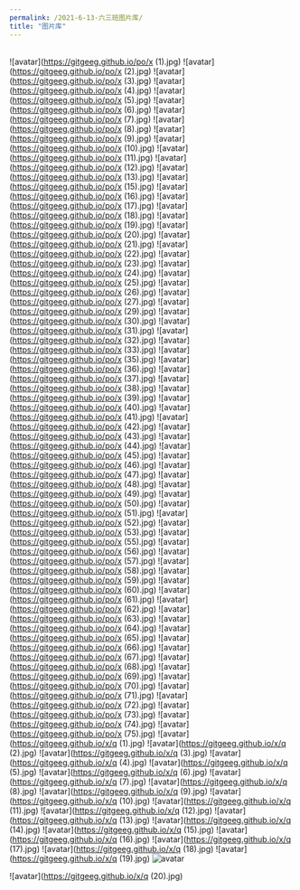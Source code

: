 ```yaml
---
permalink: /2021-6-13-六三班图片库/
title: "图片库"
---
```


​	
   ![avatar](https://gitgeeg.github.io/po/x (1).jpg)
   ![avatar](https://gitgeeg.github.io/po/x (2).jpg)
   ![avatar](https://gitgeeg.github.io/po/x (3).jpg)
   ![avatar](https://gitgeeg.github.io/po/x (4).jpg)
   ![avatar](https://gitgeeg.github.io/po/x (5).jpg)
   ![avatar](https://gitgeeg.github.io/po/x (6).jpg)
   ![avatar](https://gitgeeg.github.io/po/x (7).jpg)
   ![avatar](https://gitgeeg.github.io/po/x (8).jpg)
   ![avatar](https://gitgeeg.github.io/po/x (9).jpg)
   ![avatar](https://gitgeeg.github.io/po/x (10).jpg)
   ![avatar](https://gitgeeg.github.io/po/x (11).jpg)
   ![avatar](https://gitgeeg.github.io/po/x (12).jpg)
   ![avatar](https://gitgeeg.github.io/po/x (13).jpg)
   ![avatar](https://gitgeeg.github.io/po/x (15).jpg)
   ![avatar](https://gitgeeg.github.io/po/x (16).jpg)
   ![avatar](https://gitgeeg.github.io/po/x (17).jpg)
   ![avatar](https://gitgeeg.github.io/po/x (18).jpg)
   ![avatar](https://gitgeeg.github.io/po/x (19).jpg)
   ![avatar](https://gitgeeg.github.io/po/x (20).jpg)
   ![avatar](https://gitgeeg.github.io/po/x (21).jpg)
   ![avatar](https://gitgeeg.github.io/po/x (22).jpg)
   ![avatar](https://gitgeeg.github.io/po/x (23).jpg)
   ![avatar](https://gitgeeg.github.io/po/x (24).jpg)
   ![avatar](https://gitgeeg.github.io/po/x (25).jpg)
   ![avatar](https://gitgeeg.github.io/po/x (26).jpg)
   ![avatar](https://gitgeeg.github.io/po/x (27).jpg)
   ![avatar](https://gitgeeg.github.io/po/x (29).jpg)
   ![avatar](https://gitgeeg.github.io/po/x (30).jpg)
   ![avatar](https://gitgeeg.github.io/po/x (31).jpg)
   ![avatar](https://gitgeeg.github.io/po/x (32).jpg)
   ![avatar](https://gitgeeg.github.io/po/x (33).jpg)
   ![avatar](https://gitgeeg.github.io/po/x (35).jpg)
   ![avatar](https://gitgeeg.github.io/po/x (36).jpg)
   ![avatar](https://gitgeeg.github.io/po/x (37).jpg)
   ![avatar](https://gitgeeg.github.io/po/x (38).jpg)
   ![avatar](https://gitgeeg.github.io/po/x (39).jpg)
   ![avatar](https://gitgeeg.github.io/po/x (40).jpg)
   ![avatar](https://gitgeeg.github.io/po/x (41).jpg)
   ![avatar](https://gitgeeg.github.io/po/x (42).jpg)
   ![avatar](https://gitgeeg.github.io/po/x (43).jpg)
   ![avatar](https://gitgeeg.github.io/po/x (44).jpg)
   ![avatar](https://gitgeeg.github.io/po/x (45).jpg)
   ![avatar](https://gitgeeg.github.io/po/x (46).jpg)
   ![avatar](https://gitgeeg.github.io/po/x (47).jpg)
   ![avatar](https://gitgeeg.github.io/po/x (48).jpg)
   ![avatar](https://gitgeeg.github.io/po/x (49).jpg)
   ![avatar](https://gitgeeg.github.io/po/x (50).jpg)
   ![avatar](https://gitgeeg.github.io/po/x (51).jpg)
   ![avatar](https://gitgeeg.github.io/po/x (52).jpg)
   ![avatar](https://gitgeeg.github.io/po/x (53).jpg)
   ![avatar](https://gitgeeg.github.io/po/x (55).jpg)
   ![avatar](https://gitgeeg.github.io/po/x (56).jpg)
   ![avatar](https://gitgeeg.github.io/po/x (57).jpg)
   ![avatar](https://gitgeeg.github.io/po/x (58).jpg)
   ![avatar](https://gitgeeg.github.io/po/x (59).jpg)
   ![avatar](https://gitgeeg.github.io/po/x (60).jpg)
   ![avatar](https://gitgeeg.github.io/po/x (61).jpg)
   ![avatar](https://gitgeeg.github.io/po/x (62).jpg)
   ![avatar](https://gitgeeg.github.io/po/x (63).jpg)
   ![avatar](https://gitgeeg.github.io/po/x (64).jpg)
   ![avatar](https://gitgeeg.github.io/po/x (65).jpg)
   ![avatar](https://gitgeeg.github.io/po/x (66).jpg)
   ![avatar](https://gitgeeg.github.io/po/x (67).jpg)
   ![avatar](https://gitgeeg.github.io/po/x (68).jpg)
   ![avatar](https://gitgeeg.github.io/po/x (69).jpg)
   ![avatar](https://gitgeeg.github.io/po/x (70).jpg)
   ![avatar](https://gitgeeg.github.io/po/x (71).jpg)
   ![avatar](https://gitgeeg.github.io/po/x (72).jpg)
   ![avatar](https://gitgeeg.github.io/po/x (73).jpg)
   ![avatar](https://gitgeeg.github.io/po/x (74).jpg)
   ![avatar](https://gitgeeg.github.io/po/x (75).jpg)
   ![avatar](https://gitgeeg.github.io/x/q (1).jpg)
   ![avatar](https://gitgeeg.github.io/x/q (2).jpg)
   ![avatar](https://gitgeeg.github.io/x/q (3).jpg)
   ![avatar](https://gitgeeg.github.io/x/q (4).jpg)
   ![avatar](https://gitgeeg.github.io/x/q (5).jpg)
   ![avatar](https://gitgeeg.github.io/x/q (6).jpg)
   ![avatar](https://gitgeeg.github.io/x/q (7).jpg)
   ![avatar](https://gitgeeg.github.io/x/q (8).jpg)
   ![avatar](https://gitgeeg.github.io/x/q (9).jpg)
   ![avatar](https://gitgeeg.github.io/x/q (10).jpg)
   ![avatar](https://gitgeeg.github.io/x/q (11).jpg)
   ![avatar](https://gitgeeg.github.io/x/q (12).jpg)
   ![avatar](https://gitgeeg.github.io/x/q (13).jpg)
   ![avatar](https://gitgeeg.github.io/x/q (14).jpg)
   ![avatar](https://gitgeeg.github.io/x/q (15).jpg)
   ![avatar](https://gitgeeg.github.io/x/q (16).jpg)
   ![avatar](https://gitgeeg.github.io/x/q (17).jpg)
   ![avatar](https://gitgeeg.github.io/x/q (18).jpg)
   ![avatar](https://gitgeeg.github.io/x/q (19).jpg)
   ![avatar](https://gitgeeg.github.io/po/xxx.jpg)

   ![avatar](https://gitgeeg.github.io/x/q (20).jpg)
   















































